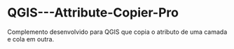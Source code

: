 # QGIS---Attribute-Copier-Pro
Complemento desenvolvido para QGIS que copia o atributo de uma camada e cola em outra.
